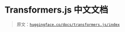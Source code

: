 # Transformers.js 中文文档

> 原文：[`huggingface.co/docs/transformers.js/index`](https://huggingface.co/docs/transformers.js/index)
